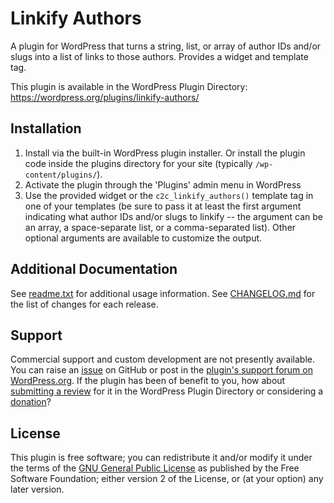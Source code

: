 # Linkify Authors

A plugin for WordPress that turns a string, list, or array of author IDs and/or slugs into a list of links to those authors. Provides a widget and template tag.

This plugin is available in the WordPress Plugin Directory: https://wordpress.org/plugins/linkify-authors/


## Installation

1. Install via the built-in WordPress plugin installer. Or install the plugin code inside the plugins directory for your site (typically `/wp-content/plugins/`).
2. Activate the plugin through the 'Plugins' admin menu in WordPress
3. Use the provided widget or the `c2c_linkify_authors()` template tag in one of your templates (be sure to pass it at least the first argument indicating what author IDs and/or slugs to linkify -- the argument can be an array, a space-separate list, or a comma-separated list). Other optional arguments are available to customize the output.


## Additional Documentation

See [readme.txt](https://github.com/coffee2code/linkify-authors/blob/master/readme.txt) for additional usage information. See [CHANGELOG.md](CHANGELOG.md) for the list of changes for each release.


## Support

Commercial support and custom development are not presently available. You can raise an [issue](https://github.com/coffee2code/linkify-authors/issues) on GitHub or post in the [plugin's support forum on WordPress.org](https://wordpress.org/support/plugin/linkify-authors/). If the plugin has been of benefit to you, how about [submitting a review](https://wordpress.org/support/plugin/linkify-authors/reviews/) for it in the WordPress Plugin Directory or considering a [donation](https://www.paypal.com/cgi-bin/webscr?cmd=_s-xclick&hosted_button_id=6ARCFJ9TX3522)?


## License

This plugin is free software; you can redistribute it and/or modify it under the terms of the [GNU General Public License](https://www.gnu.org/licenses/gpl-2.0.html) as published by the Free Software Foundation; either version 2 of the License, or (at your option) any later version.